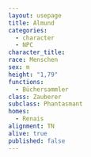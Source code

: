 ```yaml
---
layout: usepage
title: Almund
categories:
  - character
  - NPC
character_title: 
race: Menschen
sex: m
height: "1,79"
functions:
  - Büchersammler
class: Zauberer
subclass: Phantasmant
homes:
  - Renais
alignment: TN
alive: true
published: false
---
```


